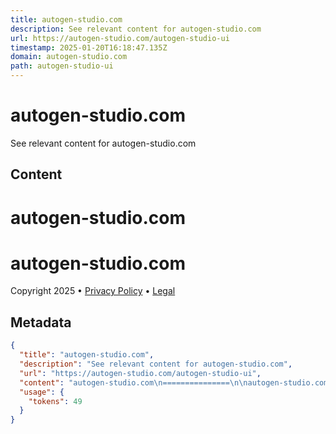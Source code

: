 ```yaml
---
title: autogen-studio.com
description: See relevant content for autogen-studio.com
url: https://autogen-studio.com/autogen-studio-ui
timestamp: 2025-01-20T16:18:47.135Z
domain: autogen-studio.com
path: autogen-studio-ui
---
```


# autogen-studio.com


See relevant content for autogen-studio.com


## Content

autogen-studio.com
===============

autogen-studio.com
==================

Copyright 2025 • [Privacy Policy](https://autogen-studio.com/privacy) • [Legal](https://autogen-studio.com/legal)

## Metadata

```json
{
  "title": "autogen-studio.com",
  "description": "See relevant content for autogen-studio.com",
  "url": "https://autogen-studio.com/autogen-studio-ui",
  "content": "autogen-studio.com\n===============\n\nautogen-studio.com\n==================\n\nCopyright 2025 • [Privacy Policy](https://autogen-studio.com/privacy) • [Legal](https://autogen-studio.com/legal)",
  "usage": {
    "tokens": 49
  }
}
```
